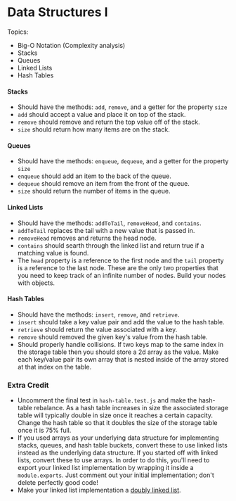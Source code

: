 # Data Structures I

Topics:

- Big-O Notation (Complexity analysis)
- Stacks
- Queues
- Linked Lists
- Hash Tables

#### Stacks

- Should have the methods: `add`, `remove`, and a getter for the property `size`
- `add` should accept a value and place it on top of the stack.
- `remove` should remove and return the top value off of the stack.
- `size` should return how many items are on the stack.

#### Queues

- Should have the methods: `enqueue`, `dequeue`, and a getter for the property `size`
- `enqueue` should add an item to the back of the queue.
- `dequeue` should remove an item from the front of the queue.
- `size` should return the number of items in the queue.

#### Linked Lists

- Should have the methods: `addToTail`, `removeHead`, and `contains`.
- `addToTail` replaces the tail with a new value that is passed in.
- `removeHead` removes and returns the head node.
- `contains` should searth through the linked list and return true if a matching value is found.
- The `head` property is a reference to the first node and the `tail` property is a reference to the last node. These are the only two properties that you need to keep track of an infinite number of nodes. Build your nodes with objects.

#### Hash Tables

- Should have the methods: `insert`, `remove`, and `retrieve`.
- `insert` should take a key value pair and add the value to the hash table.
- `retrieve` should return the value associated with a key.
- `remove` should removed the given key's value from the hash table.
- Should properly handle collisions. If two keys map to the same index in the storage table then you should store a 2d array as the value. Make each key/value pair its own array that is nested inside of the array stored at that index on the table.

### Extra Credit

- Uncomment the final test in `hash-table.test.js` and make the hash-table rebalance. As a hash table increases in size the associated storage table will typically double in size once it reaches a certain capacity. Change the hash table so that it doubles the size of the storage table once it is 75% full.
- If you used arrays as your underlying data structure for implementing stacks, queues, and hash table buckets, convert these to use linked lists instead as the underlying data structure. If you started off with linked lists, convert these to use arrays. In order to do this, you'll need to export your linked list implementation by wrapping it inside a `module.exports`. Just comment out your initial implementation; don't delete perfectly good code!
- Make your linked list implementation a [doubly linked list](https://en.wikipedia.org/wiki/Doubly_linked_list).
